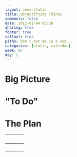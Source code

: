 ```yaml
---
layout: owmx-static
title: Objectifying Things
comments: false
date: 2012-01-04 03:20
sharing: true
footer: true
callout: true
pithy: Don't put me in a box...
categories: [static, calendar]
week: 07
day: 2
---
```


# Big Picture

# "To Do"

# The Plan

&nbsp; |&nbsp; | &nbsp;
 :-- | :--: | :--
&nbsp; | &nbsp; | &nbsp;
